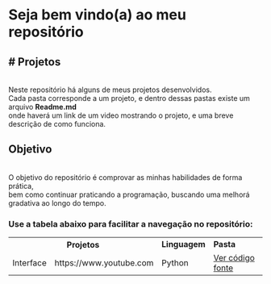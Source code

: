<h1> Seja bem vindo(a) ao meu repositório </h1>
<h2># Projetos</h2> <br>
Neste repositório há alguns de meus projetos desenvolvidos. <br>
Cada pasta corresponde a um projeto, e dentro dessas pastas existe um arquivo <strong>Readme.md</strong><br>
onde haverá um link de um video mostrando o projeto, e uma breve descrição de como funciona.

<h2>Objetivo</h2><br>
O objetivo do repositório é comprovar as minhas habilidades de forma prática, <br>
bem como continuar praticando a programação, buscando uma melhorá gradativa ao longo do tempo.
<br>

<h3>Use a tabela abaixo para facilitar a navegação no repositório:</h3>
<table>
  <tr>
    <th colspan=2><strong> Projetos</strong></th>
    <td><strong> Linguagem </strong></td>
    <td><strong> Pasta </strong></td>
  </tr>
   <tr>
    <td> Interface</td>
    <td> https://www.youtube.com</td>
    <td> Python</td>
     <td> <a href='https://github.com/merino626/Projetos/tree/main/interface'>Ver código fonte</a></td>
  </tr>


</table>
<img href='https://user-images.githubusercontent.com/65437607/109531550-cf81b780-7a96-11eb-8fae-270707e279cc.png'> </img>
